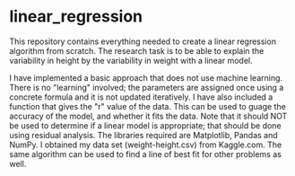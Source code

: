 # linear_regression
This repository contains everything needed to create a linear regression algorithm from scratch. The research task is to be able to explain the variability in height by the variability in weight with a linear model.

I have implemented a basic approach that does not use machine learning. There is no "learning" involved; the parameters are assigned once using a concrete formula and it is not updated iteratively. I have also included a function that gives the "r" value of the data. This can be used to guage the accuracy of the model, and whether it fits the data. Note that it should NOT be used to determine if a linear model is appropriate; that should be done using residual analysis.
The libraries required are Matplotlib, Pandas and NumPy. I obtained my data set (weight-height.csv) from Kaggle.com.
The same algorithm can be used to find a line of best fit for other problems as well.

